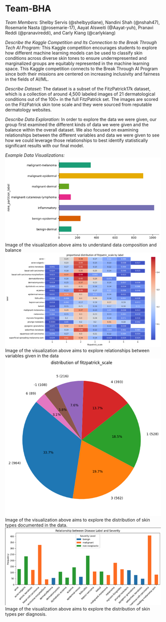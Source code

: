 # Team-BHA

*Team Members:* Shelby Servis (@shelbyydiane), Nandini Shah (@nshah47), Rosemarie Nasta (@rosemarie-17), Aayat Alsweiti (@Aayat-yuh), Pranavi Reddi (@pranavireddi), and Carly Kiang (@carlykiang)

*Describe the Kaggle Competition and Its Connection to the Break Through Tech AI Program:* This Kaggle competition encourages students to explore how different machine learning models can be used to classify skin conditions across diverse skin tones to ensure underrepresented and marginalized groups are equitably represented in the machine learning space. This Kaggle competition connects to the Break Through AI Program since both their missions are centered on increasing inclusivity and fairness in the fields of AI/ML. 

*Describe Dataset:* The dataset is a subset of the FitzPatrick17k dataset, which is a collection of around 4,500 labeled images of 21 dermatological conditions out of the 100+ in the full FitzPatrick set. The images are scored on the FitzPatrick skin tone scale and they were sourced from reputable dermatology websites. 

*Describe Data Exploration:* In order to explore the data we were given, our group first examined the different kinds of data we were given and the balance within the overall dataset. We also focused on examining relationships between the different variables and data we were given to see how we could leverage those relationships to best identify statistically significant results with our final model.

*Example Data Visualizations:*
![image 1](https://github.com/VIR-AJL-Team-BHA/Team-BHA/blob/main/visualizations/image1.png) Image of the visualization above aims to understand data composition and balance
![image 2](https://github.com/VIR-AJL-Team-BHA/Team-BHA/blob/main/visualizations/image2.png) Image of the visualization above aims to explore relationships between variables given in the data
![image 3](https://github.com/VIR-AJL-Team-BHA/Team-BHA/blob/main/visualizations/image3.png) Image of the visualization above aims to explore the distribution of skin types documented in the data.
![image 4](https://github.com/VIR-AJL-Team-BHA/Team-BHA/blob/main/visualizations/image4.png) Image of the visualization above aims to explore the distribution of skin types per diagnosis.
